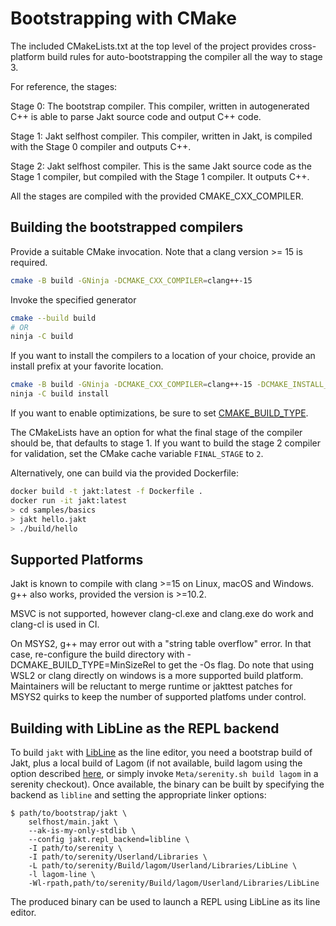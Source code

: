 # Bootstrapping with CMake

The included CMakeLists.txt at the top level of the project provides cross-platform build rules for
auto-bootstrapping the compiler all the way to stage 3.

For reference, the stages:

Stage 0: The bootstrap compiler. This compiler, written in autogenerated C++ is able to parse Jakt source code and output C++ code.

Stage 1: Jakt selfhost compiler. This compiler, written in Jakt, is compiled with the Stage 0 compiler and outputs C++.

Stage 2: Jakt selfhost compiler. This is the same Jakt source code as the Stage 1 compiler, but compiled with the Stage 1 compiler. It outputs C++.

All the stages are compiled with the provided CMAKE_CXX_COMPILER.

## Building the bootstrapped compilers

Provide a suitable CMake invocation. Note that a clang version >= 15 is required.

```sh
cmake -B build -GNinja -DCMAKE_CXX_COMPILER=clang++-15
```

Invoke the specified generator

```sh
cmake --build build
# OR
ninja -C build
```

If you want to install the compilers to a location of your choice, provide an install prefix at your favorite location.

```sh
cmake -B build -GNinja -DCMAKE_CXX_COMPILER=clang++-15 -DCMAKE_INSTALL_PREFIX=jakt-install
ninja -C build install
```

If you want to enable optimizations, be sure to set [CMAKE_BUILD_TYPE](https://cmake.org/cmake/help/latest/variable/CMAKE_BUILD_TYPE.html?highlight=cmake_build_type).

The CMakeLists have an option for what the final stage of the compiler should be, that defaults to stage 1. If you want to build the stage 2 compiler
for validation, set the CMake cache variable `FINAL_STAGE` to `2`.

Alternatively, one can build via the provided Dockerfile:
```sh
docker build -t jakt:latest -f Dockerfile .
docker run -it jakt:latest
> cd samples/basics
> jakt hello.jakt
> ./build/hello
```

## Supported Platforms

Jakt is known to compile with clang >=15 on Linux, macOS and Windows. g++ also works, provided the version is >=10.2.

MSVC is not supported, however clang-cl.exe and clang.exe do work and clang-cl is used in CI.

On MSYS2, g++ may error out with a "string table overflow" error. In that case, re-configure the build directory with -DCMAKE_BUILD_TYPE=MinSizeRel to get the -Os flag. Do note that using WSL2 or clang directly on windows is a more supported build platform. Maintainers will be reluctant to merge runtime or jakttest patches for MSYS2 quirks to keep the number of supported platfoms under control.

## Building with LibLine as the REPL backend

To build `jakt` with [LibLine](https://github.com/SerenityOS/serenity/blob/master/Userland/Libraries/LibLine) as the line editor, you need a bootstrap build of Jakt, plus a local build of Lagom (if not available, build lagom using the option described [here](https://github.com/SerenityOS/serenity/blob/master/Documentation/AdvancedBuildInstructions.md#cmake-build-options), or simply invoke `Meta/serenity.sh build lagom` in a serenity checkout). Once available, the binary can be
built by specifying the backend as `libline` and setting the appropriate linker options:
```console
$ path/to/bootstrap/jakt \
    selfhost/main.jakt \
    --ak-is-my-only-stdlib \
    --config jakt.repl_backend=libline \
    -I path/to/serenity \
    -I path/to/serenity/Userland/Libraries \
    -L path/to/serenity/Build/lagom/Userland/Libraries/LibLine \
    -l lagom-line \
    -Wl-rpath,path/to/serenity/Build/lagom/Userland/Libraries/LibLine
```

The produced binary can be used to launch a REPL using LibLine as its line editor.
